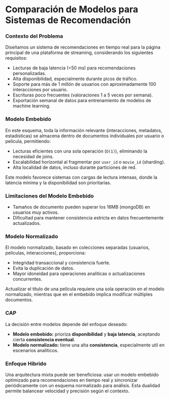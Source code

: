 # Comparación de Modelos para Sistemas de Recomendación

### Contexto del Problema

Diseñamos un sistema de recomendaciones en tiempo real para la página principal de una plataforma de streaming, considerando los siguientes requisitos:

- Lecturas de baja latencia (<50 ms) para recomendaciones personalizadas.
- Alta disponibilidad, especialmente durante picos de tráfico.
- Soporte para más de 1 millón de usuarios con aproximadamente 100 interacciones por usuario.
- Escrituras poco frecuentes (valoraciones 1 a 5 veces por semana).
- Exportación semanal de datos para entrenamiento de modelos de machine learning.

### Modelo Embebido

En este esquema, toda la información relevante (interacciones, metadatos, estadísticas) se almacena dentro de documentos individuales por usuario o película, permitiendo:

- Lecturas eficientes con una sola operación (`O(1)`), eliminando la necesidad de joins.
- Escalabilidad horizontal al fragmentar por `user_id` o `movie_id` (sharding).
- Alta localidad de datos, incluso durante particiones de red.

Este modelo favorece sistemas con cargas de lectura intensas, donde la latencia mínima y la disponibilidad son prioritarias.

### Limitaciones del Modelo Embebido

- Tamaños de documento pueden superar los 16MB (mongoDB) en usuarios muy activos.
- Dificultad para mantener consistencia estricta en datos frecuentemente actualizados.

### Modelo Normalizado

El modelo normalizado, basado en colecciones separadas (usuarios, películas, interacciones), proporciona:

- Integridad transaccional y consistencia fuerte.
- Evita la duplicación de datos.
- Mayor idoneidad para operaciones analíticas o actualizaciones concurrentes.

Actualizar el título de una película requiere una sola operación en el modelo normalizado, mientras que en el embebido implica modificar múltiples documentos.

### CAP

La decisión entre modelos depende del enfoque deseado:

- **Modelo embebido:** prioriza **disponibilidad** y **baja latencia**, aceptando cierta **consistencia eventual**.
- **Modelo normalizado:** tiene una alta **consistencia**, especialmente util en escenarios analíticos.

### Enfoque Híbrido

Una arquitectura mixta puede ser beneficiosa: usar un modelo embebido optimizado para recomendaciones en tiempo real y 
sincronizar periódicamente con un esquema normalizado para análisis. Esta dualidad permite balancear velocidad y precisión según el contexto.
